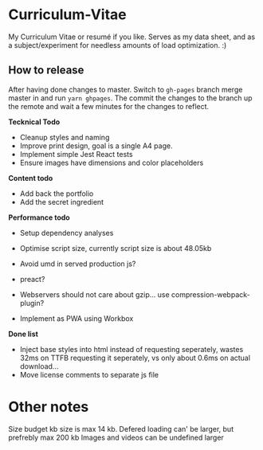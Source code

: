 Curriculum-Vitae
================

My Curriculum Vitae or resumé if you like.
Serves as my data sheet, and as a subject/experiment for needless amounts of load optimization. :)

## How to release
After having done changes to master.
Switch to `gh-pages` branch merge master in and run `yarn ghpages`.
The commit the changes to the branch up the remote and wait a few minutes for the changes to reflect.

**Tecknical Todo**
* Cleanup styles and naming
* Improve print design, goal is a single A4 page.
* Implement simple Jest React tests
* Ensure images have dimensions and color placeholders

**Content todo**
* Add back the portfolio
* Add the secret ingredient

**Performance todo**
* Setup dependency analyses 
* Optimise script size, currently script size is about 48.05kb
* Avoid umd in served production js?
* preact?
* Webservers should not care about gzip... use compression-webpack-plugin?

* Implement as PWA using Workbox

**Done list**
* Inject base styles into html instead of requesting seperately, wastes 32ms on TTFB requesting it seperately, vs only about 0.6ms on actual download...
* Move license comments to separate js file

# Other notes
Size budget kb size is max 14 kb.
Defered loading can' be larger, but prefrebly max 200 kb
Images and videos can be undefined larger
